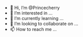 - 👋 Hi, I’m @Princecherry
- 👀 I’m interested in ...
- 🌱 I’m currently learning ...
- 💞️ I’m looking to collaborate on ...
- 📫 How to reach me ...

<!---
Princecherry/Princecherry is a ✨ special ✨ repository because its `README.md` (this file) appears on your GitHub profile.
You can click the Preview link to take a look at your changes.
--->

